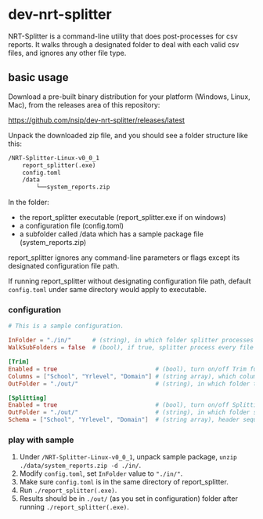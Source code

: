 # dev-nrt-splitter

NRT-Splitter is a command-line utility that does post-processes for csv reports. It walks through a designated folder to deal with each valid csv files, and ignores any other file type.

## basic usage

Download a pre-built binary distribution for your platform (Windows, Linux, Mac), from the releases area of this repository:

<https://github.com/nsip/dev-nrt-splitter/releases/latest>

Unpack the downloaded zip file, and you should see a folder structure like this:

```txt
/NRT-Splitter-Linux-v0_0_1
    report_splitter(.exe)
    config.toml
    /data
        └──system_reports.zip
```

In the folder:

- the report_splitter executable (report_splitter.exe if on windows)
- a configuration file (config.toml)
- a subfolder called /data which has a sample package file (system_reports.zip)

report_splitter ignores any command-line parameters or flags except its designated configuration file path.

If running report_splitter without designating configuration file path, default `config.toml` under same directory would apply to executable.

### configuration

```toml
# This is a sample configuration.

InFolder = "./in/"      # (string), in which folder splitter processes report csv files.
WalkSubFolders = false  # (bool), if true, splitter process every file including the file in sub-folders; otherwise, ignores sub-folder files.

[Trim]
Enabled = true                            # (bool), turn on/off Trim function.
Columns = ["School", "Yrlevel", "Domain"] # (string array), which columns to be removed from original csv file.
OutFolder = "./out/"                      # (string), in which folder trimmed csv files should be output.

[Splitting]
Enabled = true                            # (bool), turn on/off Splitting function.
OutFolder = "./out/"                      # (string), in which folder split results should be output.
Schema = ["School", "Yrlevel", "Domain"]  # (string array), header sequence for splitting. Each header creates its split category folder. 
```

### play with sample

1. Under `/NRT-Splitter-Linux-v0_0_1`, unpack sample package, `unzip ./data/system_reports.zip -d ./in/`.
2. Modify `config.toml`, set `InFolder` value to `"./in/"`.
3. Make sure `config.toml` is in the same directory of report_splitter.
4. Run `./report_splitter(.exe)`.
5. Results should be in `./out/` (as you set in configuration) folder after running `./report_splitter(.exe)`.
